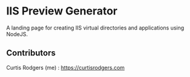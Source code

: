 # IIS Preview Generator

A landing page for creating IIS virtual directories and applications using
NodeJS.

## Contributors

Curtis Rodgers (me) : https://curtisrodgers.com
